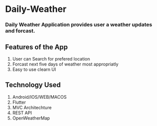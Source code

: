 # Daily-Weather

### Daily Weather Application provides user a weather updates and forcast.

## Features of the App
 1. User can Search for prefered location
 2. Forcast next five days of weather most appropriatly
 3. Easy to use clearn UI

## Technology Used
 1. Android/IOS/WEB/MACOS
 2. Flutter
 3. MVC Architechture
 4. REST API
 5. OpenWeatherMap
